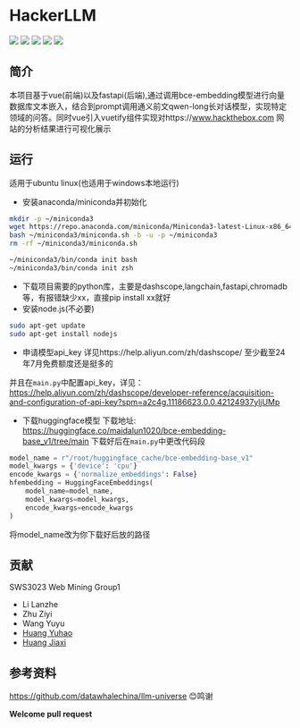 # HackerLLM

[![](https://img.shields.io/github/watchers/ToughMamba/HackerLLM.svg?style=flat)](https://github.com/ToughMamba/HackerLLM/watchers)
[![](https://img.shields.io/github/stars/ToughMamba/HackerLLM.svg?style=flat)](https://github.com/ToughMamba/HackerLLM/stargazers)
[![](https://img.shields.io/github/forks/ToughMamba/HackerLLM.svg?style=flat)](https://github.com/ToughMamba/HackerLLM/network/members)
[![](https://img.shields.io/github/issues-pr-closed-raw/ToughMamba/HackerLLM.svg?style=flat)](https://github.com/ToughMamba/HackerLLM/issues)
![](https://img.shields.io/github/repo-size/ToughMamba/HackerLLM.svg?style=flat)


## 简介

本项目基于vue(前端)以及fastapi(后端),通过调用bce-embedding模型进行向量数据库文本嵌入，结合到prompt调用通义前文qwen-long长对话模型，实现特定领域的问答。同时vue引入vuetify组件实现对https://www.hackthebox.com 网站的分析结果进行可视化展示

## 运行
适用于ubuntu linux(也适用于windows本地运行)
- 安装anaconda/miniconda并初始化
```bash
mkdir -p ~/miniconda3
wget https://repo.anaconda.com/miniconda/Miniconda3-latest-Linux-x86_64.sh -O ~/miniconda3/miniconda.sh
bash ~/miniconda3/miniconda.sh -b -u -p ~/miniconda3
rm -rf ~/miniconda3/miniconda.sh

~/miniconda3/bin/conda init bash
~/miniconda3/bin/conda init zsh
```
- 下载项目需要的python库，主要是dashscope,langchain,fastapi,chromadb等，有报错缺少xx，直接pip install xx就好
- 安装node.js(不必要)
```bash
sudo apt-get update 
sudo apt-get install nodejs
```
- 申请模型api_key
详见https://help.aliyun.com/zh/dashscope/
至少截至24年7月免费额度还是挺多的

并且在`main.py`中配置api_key，详见：
https://help.aliyun.com/zh/dashscope/developer-reference/acquisition-and-configuration-of-api-key?spm=a2c4g.11186623.0.0.42124937yljUMp
- 下载huggingface模型
下载地址: https://huggingface.co/maidalun1020/bce-embedding-base_v1/tree/main
下载好后在`main.py`中更改代码段
```py
model_name = r"/root/huggingface_cache/bce-embedding-base_v1"
model_kwargs = {'device': 'cpu'}
encode_kwargs = {'normalize_embeddings': False}
hfembedding = HuggingFaceEmbeddings(
    model_name=model_name,
    model_kwargs=model_kwargs,
    encode_kwargs=encode_kwargs
)
```
将model_name改为你下载好后放的路径

## 贡献
SWS3023 Web Mining Group1
- Li Lanzhe
- Zhu Ziyi
- Wang Yuyu
- [Huang Yuhao](https://github.com/CeS-3)
- [Huang Jiaxi](https://github.com/ToughMamba)

## 参考资料
https://github.com/datawhalechina/llm-universe
😊鸣谢

**Welcome pull request**
